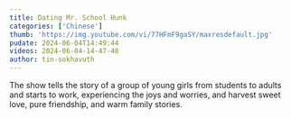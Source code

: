 ```yaml
---
title: Dating Mr. School Hunk
categories: ['Chinese']
thumb: 'https://img.youtube.com/vi/77HFmF9gaSY/maxresdefault.jpg'
pudate: 2024-06-04T14:49:44
videos: 2024-06-04-14-47-48
author: tin-sokhavuth
---
```

The show tells the story of a group of young girls from students to adults and starts to work, experiencing the joys and worries, and harvest sweet love, pure friendship, and warm family stories.